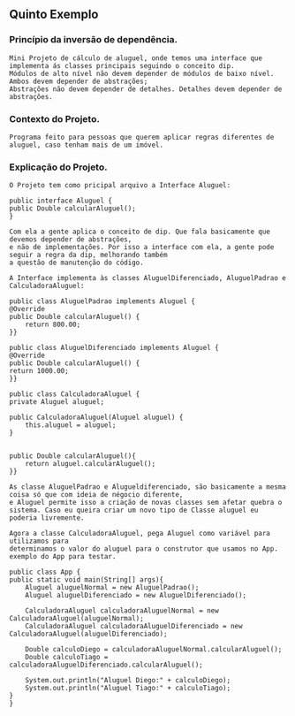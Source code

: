 ## Quinto Exemplo

### Princípio da inversão de dependência.
    Mini Projeto de cálculo de aluguel, onde temos uma interface que implementa ás classes principais seguindo o conceito dip.
    Módulos de alto nível não devem depender de módulos de baixo nível. Ambos devem depender de abstrações;
    Abstrações não devem depender de detalhes. Detalhes devem depender de abstrações.

### Contexto do Projeto.
    Programa feito para pessoas que querem aplicar regras diferentes de aluguel, caso tenham mais de um imóvel.

### Explicação do Projeto.
    
    O Projeto tem como pricipal arquivo a Interface Aluguel:

    public interface Aluguel {
    public Double calcularAluguel();
    }

    Com ela a gente aplica o conceito de dip. Que fala basicamente que devemos depender de abstrações,
    e não de implementações. Por isso a interface com ela, a gente pode seguir a regra da dip, melhorando também
    a questão de manutenção do código.

    A Interface implementa às classes AluguelDiferenciado, AluguelPadrao e CalculadoraAluguel:

    public class AluguelPadrao implements Aluguel {
    @Override
    public Double calcularAluguel() {
        return 800.00;
    }}

    public class AluguelDiferenciado implements Aluguel {
    @Override
    public Double calcularAluguel() {
    return 1000.00;
    }}
    
    public class CalculadoraAluguel {
    private Aluguel aluguel;

    public CalculadoraAluguel(Aluguel aluguel) {
        this.aluguel = aluguel;
    }


    public Double calcularAluguel(){
        return aluguel.calcularAluguel();
    }}

    As classe AluguelPadrao e Alugueldiferenciado, são basicamente a mesma coisa só que com ideia de négocio diferente,
    e Aluguel permite isso a criação de novas classes sem afetar quebra o sistema. Caso eu queira criar um novo tipo de Classe aluguel eu poderia livremente.
    
    Agora a classe CalculadoraAluguel, pega Aluguel como variável para utilizamos para
    determinamos o valor do aluguel para o construtor que usamos no App. exemplo do App para testar.

    public class App {
    public static void main(String[] args){
        Aluguel aluguelNormal = new AluguelPadrao();
        Aluguel aluguelDiferenciado = new AluguelDiferenciado();
        
        CalculadoraAluguel calculadoraAluguelNormal = new CalculadoraAluguel(aluguelNormal);
        CalculadoraAluguel calculadoraAluguelDiferenciado = new CalculadoraAluguel(aluguelDiferenciado);

        Double calculoDiego = calculadoraAluguelNormal.calcularAluguel();
        Double calculoTiago = calculadoraAluguelDiferenciado.calcularAluguel();

        System.out.println("Aluguel Diego:" + calculoDiego);
        System.out.println("Aluguel Tiago:" + calculoTiago);
    }
    }

    
    


    